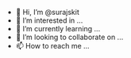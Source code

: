 - 👋 Hi, I’m @surajskit
- 👀 I’m interested in ...
- 🌱 I’m currently learning ...
- 💞️ I’m looking to collaborate on ...
- 📫 How to reach me ...

<!---
surajskit/surajskit is a ✨ special ✨ repository because its `README.md` (this file) appears on your GitHub profile.
You can click the Preview link to take a look at your changes.
--->

